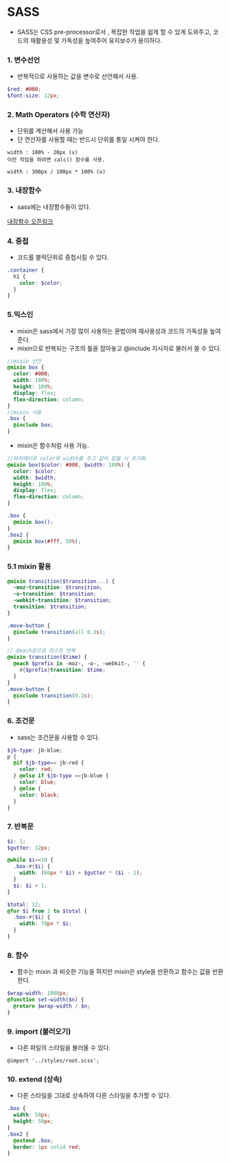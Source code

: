 # SASS

- SASS는 CSS pre-processor로서 , 복잡한 작업을 쉽게 할 수 있게 도와주고, 코드의 재활용성 및 가독성을 높여주어 유지보수가 용이하다.

### 1. 변수선언

- 반복적으로 사용하는 값을 변수로 선언해서 사용.

```scss
$red: #000;
$font-size: 12px;
```

### 2. Math Operators (수학 연산자)

- 단위를 계산해서 사용 가능
- 단 연산자를 사용할 때는 반드시 단위를 통일 시켜야 한다.

```
width : 100% - 20px (x)
이런 작업을 하려면 calc() 함수를 사용.
```

```
width : 300px / 100px * 100% (o)
```

### 3. 내장함수

- sass에는 내장함수들이 있다.

[내장함수 오픈링크](http://jackiebalzer.com/color)

### 4. 중첩

- 코드를 블럭단위로 중첩시킬 수 있다.

```scss
.container {
  h1 {
    color: $color;
  }
}
```

### 5.믹스인

- mixin은 sass에서 가장 많이 사용하는 문법이며 재사용성과 코드의 가독성을 높여준다.
- mixin으로 반복되는 구조의 틀을 잡아놓고 @include 지시자로 불러서 쓸 수 있다.

```scss
//mixin 선언
@mixin box {
  color: #000;
  width: 100%;
  height: 100%;
  display: flex;
  flex-direction: column;
}
//mixin 사용
.box {
  @include box;
}
```

- mixin은 함수처럼 사용 가능.

```scss
//파라메터로 color와 width를 주고 값이 없을 시 초기화.
@mixin box($color: #000, $width: 100%) {
  color: $color;
  width: $width;
  height: 100%;
  display: flex;
  flex-direction: column;
}

.box {
  @mixin box();
}
.box2 {
  @mixin box(#fff, 50%);
}
```

### 5.1 mixin 활용

```scss
@mixin transition($transition...) {
  -moz-transition: $transition;
  -o-transition: $transition;
  -webkit-transition: $transition;
  transition: $transition;
}

.move-button {
  @include transition(all 0.3s);
}

// @each문으로 리스트 반복
@mixin transition($time) {
  @each $prefix in -moz-, -o-, -webkit-, '' {
    #{$prefix}transition: $time;
  }
}
.move-button {
  @include transition(0.3s);
}
```

### 6. 조건문

- sass는 조건문을 사용할 수 있다.

```scss
$jb-type: jb-blue;
p {
  @if $jb-type== jb-red {
    color: red;
  } @else if $jb-type ==jb-blue {
    color: blue;
  } @else {
    color: black;
  }
}
```

### 7. 반복문

```scss
$i: 1;
$gutter: 12px;

@while $i<=10 {
  .box-#{$i} {
    width: (60px * $i) + $gutter * ($i - 1);
  }
  $i: $i + 1;
}

$total: 12;
@for $i from 1 to $total {
  .box-#{$i} {
    width: 70px * $i;
  }
}
```

### 8. 함수

- 함수는 mixin 과 비슷한 기능을 하지만 mixin은 style을 반환하고 함수는 값을 반환한다.

```scss
$wrap-width: 1000px;
@function set-width($n) {
  @return $wrap-width / $n;
}
```

### 9. import (불러오기)

- 다른 파일의 스타일을 불러올 수 있다.

```
@import '../styles/root.scss';
```

### 10. extend (상속)

- 다른 스타일을 그대로 상속하여 다른 스타일을 추가할 수 있다.

```scss
.box {
  width: 50px;
  height: 50px;
}
.box2 {
  @extend .box;
  border: 1px solid red;
}
```
